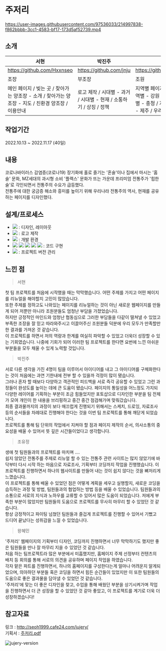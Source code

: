 # 주저리


https://user-images.githubusercontent.com/97536033/214997838-f862bbbb-3cc1-4583-bf17-173d5af52739.mp4

## 소개

| 서현 | 박진주 | 조유정 | 왕혜민 |
| --- | --- | --- | --- |
| https://github.com/Hxxnseo | https://github.com/jnju | https://github.com/Oliviaa4992 | https://github.com/HyeminWang |
| 조장 | 부조장 | 조원 | 조원 |
| 메인 페이지 / 빚는 곳 / 찾아가는 양조장 - 소개 / 찾아가는 양조장 - 지도 / 친환경 양조장 / 이용안내 | 로고 제작 / 시대별 - 과거 / 시대별 - 현재 / 소통하기 / 상징 / 정책 | 지역별 페이지 / 지역별 - 경기 / 지역별 - 강원 / 지역별 - 경상 / 지역별 - 충청 / 지역별 - 전라 / 지역별 - 제주 / 우리의 이야기 / 개인정보 | 종류별 페이지 / 종류별 - 탁주 / 종류별 - 청주 / 종류별 - 과실주 / 종류별 - 증류주 / 종류별 - 기타주류 / 전통주란 / 들어가기 / 회원가입 |
## 작업기간

 2022.10.13 ~ 2022.11.17 (40일)

## 내용


 코로나바이러스 감염증(코로나19) 장기화에 홀로 즐기는 '혼술'이나 집에서 마시는 '홈술' 문화, MZ세대의 과시형 소비 '플랙스' 문화가 뜨는 가운데 프리미엄 전통주가 '힙한 술'로 각인되면서 전통주의 수요가 급등했다. <br> 전통주에 대한 궁금증 해소와 흥미를 높이기 위해 우리나라 전통주의 역사, 현재를 공유하는 페이지를 디자인했다.

## 설계/프로세스

- <img src="https://img.shields.io/badge/Photoshop-001834?style=for-the-badge&logo=Adobe Photoshop&logoColor=#00A9FF"> : 디자인, 레이아웃
- <img src="https://img.shields.io/badge/Illustrator-FF9A00?style=for-the-badge&logo=Adobe Illustrator&logoColor=black"> : 로고 제작
- <img src="https://img.shields.io/badge/Visual Studio Code-58A6FF?style=for-the-badge&logo=Visual Studio Code&logoColor=#00A9FF"> : 개발 환경
- <img src="https://img.shields.io/badge/html5-E34F26?style=for-the-badge&logo=html5&logoColor=white"> <img src="https://img.shields.io/badge/css-1572B6?style=for-the-badge&logo=css3&logoColor=white"> <img src="https://img.shields.io/badge/sass-CC6699?style=for-the-badge&logo=sass&logoColor=white"> <img src="https://img.shields.io/badge/javascript-F7DF1E?style=for-the-badge&logo=javascript&logoColor=black">  <img src="https://img.shields.io/badge/jquery-0769AD?style=for-the-badge&logo=jquery&logoColor=white">  : 코드 구현
- <img src="https://img.shields.io/badge/github-181717?style=for-the-badge&logo=github&logoColor=white"> : 프로젝트 버전 관리

## 느낀 점
> 서현

첫 팀 프로젝트를 처음에 시작했을 때는 막막했습니다. 어떤 주제를 가지고
어떤 페이지를 리뉴얼을 해야할지 고민이 많았습니다. <br>
또한 주제를 정하고도 나와있는 페이지를 리뉴얼하는 것이 아닌 새로운 웹페이지를
만들게 되어 저뿐만 아니라 조원분들도 엄청난 부담을 가졌었습니다.<br>
하지만 긍정적인 마인드와 엄청난 협동심으로 그러한 부담들을 다같이 떨쳐낼 수 있었고
부족한 조장을 잘 믿고 따라와주시고 이끌어주신 조원분들 덕분에 우리 모두가 만족할만한 결과를 가져온 것 같습니다.<br>
이 프로젝트를 하면서 저의 역량과 한계를 여실히 파악할 수 있었고 더욱더 성장할 수 있는 기회였습니다. 나중에 기회가 되어 이러한 팀 프로젝트를 한다면 요번에 느낀 아쉬운 부분들을 모두 채울 수 있게 노력할 것입니다.<br>

> 박진주

서로 다른 생각을 가진 4명이 팀을 이루어서 아이디어를 내고 그 아이디어를 구체화한다는 것이 처음에는 과연 기한내에 전부 할 수 있을까 걱정이 많이 됐습니다.<br>
그러나 혼자 할 때보다 다양하고 객관적인 피드백을 서로 즉각 공유할 수 있었고 그런 과정들이 완성도를 높이는 데에 큰 도움이 됐습니다. 페이지의 통일성을 어느정도 가지되 다양한 레이어를 기획하는 부분이 조금 힘들었지만 포토샵으로 디자인한 부분을 팀 전체가 모여 개인이 한 내용을 브리핑하고 중간 중간 점검해가며 맞춰갔습니다.<br>
최종 결과물까지의 과정이 보다 매끄럽게 진행되기 위해서는 스케치, 드로잉, 자료조사 등의 순서들을 차례대로 진행해야 한다는 것을 이번 팀 프로젝트를 통해 깨닫게 되었습니다.<br>
프로젝트를 통해 팀 단위의 작업에서 지켜야 할 점과 페이지 제작의 순서, 의사소통의 중요성을 배울 수 있어서 뜻 깊은 시간들이었다고 생각합니다.

> 조유정

생애 첫 팀원들과의 프로젝트를 마치며 ….<br>
쉽지 않았던 전통주를 주제로 리뉴얼 할 수 있는 전통주 관련 사이트는 많지 않았기에 바닥부터 다시 시작 하는 마음으로 자료조사, 기획부터 코딩까지 작업을 진행했습니다. 이 프로젝트를 진행하면서 하나의 웹사이트를 만들어 내는 것이 쉽지 않다는 것을 뼈저리게 느꼈습니다.<br>
이 프로젝트를 통해 배울 수 있었던 점은 어떻게 계획을 세우고 실행할지, 새로운 코딩을 습득하는 과정 및 방법, 팀원들과의 협업하는 방법 등을 배울 수 있었습니다. 팀원들과의 소통으로 서로의 지식과 노하우를 교류할 수 있어서 많은 도움이 되었습니다. 저에게 부족한 부분이 많았지만 팀원들의 도움으로 프로젝트를 무사히 마무리 할 수 있었던 것 같습니다.<br>
항상 긍정적이고 파이팅 넘쳤던 팀원들과 즐겁게 프로젝트를 진행할 수 있어서 기뻤고 드디어 끝났다는 성취감을 느낄 수 있었습니다.

> 왕혜민

'주저리' 웹페이지의 기획부터 디자인, 코딩까지 진행하면서 너무 막막하기도 했지만 좋은 팀원들을 만나 잘 마무리 지을 수 있었던 것 같습니다. <br>
처음 하는 팀프로젝트라 많은 부분에서 미흡했지만, 홈페이지 주제 선정부터 컨텐츠의 배치 등 회의를 통해 서로의 의견을 공유하며 페이지 작업을 하였습니다.<br>
각자 맡은 파트를 진행하면서, 하나의 홈페이지를 구성한다는게 얼마나 어려운지 알게되었으며, 의아하던 부분들 혹은 코딩을 하면서 힘든 순간들이 있었지만 이 또한 팀원들의 도움으로 좋은 결과물을 담아낼 수 있었던 것 같습니다.<br>
'주저리'에 맞는 더 좋은 디자인을 찾고, 수업을 통해 배웠던 부분을 상기시켜가며 작업을 진행하면서 더 큰 성장을 할 수 있었던 것 같아 좋았고, 이 프로젝트를 계기로 더욱 더 성장하겠습니다!<br>

## 참고자료
링크 : http://seoh1999.cafe24.com/jujery/ <br>
기획서 : [주저리.pdf](https://github.com/Hxxnseo/jujery/files/10515859/default.pdf)



![jujery-version](https://user-images.githubusercontent.com/97536033/214997868-27a7c435-a6cc-44f3-9c87-81ae123d280a.png)
